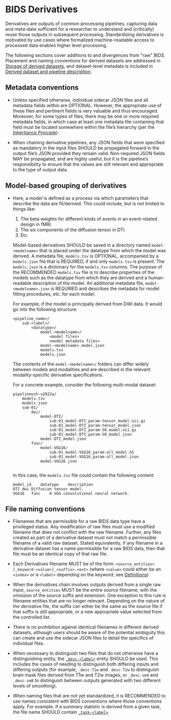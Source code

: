 # BIDS Derivatives

Derivatives are outputs of common processing pipelines, capturing data and
meta-data sufficient for a researcher to understand and (critically) reuse those
outputs in subsequent processing.
Standardizing derivatives is motivated by use cases where formalized
machine-readable access to processed data enables higher level processing.

The following sections cover additions to and divergences from "raw" BIDS.
Placement and naming conventions for derived datasets are addressed in
[Storage of derived datasets][storage], and dataset-level metadata is included
in [Derived dataset and pipeline description][derived-dataset-description].

## Metadata conventions

-   Unless specified otherwise, individual sidecar JSON files and all metadata
    fields within are OPTIONAL. However, the appropriate use of these files and
    pertinent fields is very valuable and thus encouraged. Moreover, for some
    types of files, there may be one or more required metadata fields, in which
    case at least one metadata file containing that field must be located
    somewhere within the file’s hierarchy (per the
    [Inheritance Principle](../common-principles.md#the-inheritance-principle)).

-   When chaining derivative pipelines, any JSON fields that were specified as
    mandatory in the input files SHOULD be propagated forward in the output
    file’s JSON provided they remain valid. Non-required JSON fields MAY be
    propagated, and are highly useful, but it is the pipeline’s responsibility
    to ensure that the values are still relevant and appropriate to the type of
    output data.

## Model-based grouping of derivatives

-  Here, a *model* is defined as a process via which parameters that describe
   the data are fit/derived. This could include, but is not limited to things
   like:

    1. The beta weights for different kinds of events in an event-related design
       in fMRI.
    1. The six components of the diffusion tensor in DTI.
    1. Etc.

   Model-based derivatives SHOULD be saved in a directory named
   `model-<modelname>` that is placed under the datatype from which the model
   was derived. A metadata file, `models.tsv` is OPTIONAL, accompanied by
   a `models.json` file that is REQUIRED, if and only `models.tsv` is present.
   The `models.json` is a dictionary for the `models.tsv` columns.
   The purpose of the RECOMMENDED `models.tsv` file is to describe properties of the models
   such as the datatype from which they are derived and a human-readable description of the
   model. An additional metadata file, `model-<modelname>.json` is REQUIRED and describes the metadata for model fitting procedures, etc. for each model.

   For example, if the model is principally derived from DWI data.
   It would go into the following structure:

    ```Text
    <pipeline_name>/
        sub-<label>/
            <datatype>/
                model-<modelname>/
                    <model files>
                    <model metadata files>
                model-<modelname>_model.json
                models.tsv
                models.json
    ```

    The contents of the `model-<modelname>/` folders can differ widely between models
    and modalities and are described in the relevant modality-specific derivative
    specifications.

    For a concrete example, consider the following multi-modal dataset:

    ```Text
    pipelineush-v2022a/
        models.tsv
        models.json
        sub-01/
            dwi/
                model-DTI/
                    sub-01_model-DTI_param-tensor_model.nii.gz
                    sub-01_model-DTI_param-tensor_model.json
                    sub-01_model-DTI_param-S0_model.nii.gz
                    sub-01_model-DTI_param-S0_model.json
                model-DTI_model.json
            func/
                model-VGG16/
                    sub-01_model-VGG16_param-all_model.h5
                    sub-01_model-VGG16_param-all_model.json
                model-VGG16.json


    ```
    In this case, the `models.tsv` file could contain the following content:

    ```Text
    model_id    datatype    description
    DTI	dwi Diffusion tensor model.
    VGG16	func    A VGG convolutional neural network.
    ```

## File naming conventions

-   Filenames that are permissible for a raw BIDS data type have a privileged
    status. Any modification of raw files must use a modified filename that does
    not conflict with the raw filename. Further, any files created as part of a
    derivative dataset must not match a permissible filename of a valid raw
    dataset. Stated equivalently, if any filename in a derivative dataset has a
    name permissible for a raw BIDS data, then that file must be an identical
    copy of that raw file.

-   Each Derivatives filename MUST be of the form:
    `<source_entities>[_keyword-<value>]_<suffix>.<ext>`
    (where `<value>` could either be an `<index>` or a `<label>` depending on
    the keyword; see [Definitions][definitions])

-   When the derivatives chain involves outputs derived from a single raw input,
    `source_entities` MUST be the entire source filename, with the omission of
    the source suffix and extension. One exception to this rule is filename
    entities that are no longer relevant. Depending on the nature of the
    derivative file, the suffix can either be the same as the source file if
    that suffix is still appropriate, or a new appropriate value selected from
    the controlled list.

-   There is no prohibition against identical filenames in different derived
    datasets, although users should be aware of the potential ambiguity this can
    create and use the sidecar JSON files to detail the specifics of individual
    files.

-   When necessary to distinguish two files that do not otherwise have a
    distinguishing entity, the [`_desc-<label>`](../appendices/entities.md#desc)
    entity SHOULD be used.
    This includes the cases of needing to distinguish both differing inputs and
    differing outputs (for example, `_desc-T1w` and `_desc-T2w` to distinguish
    brain mask files derived from T1w and T2w images;
    or `_desc-sm4` and `_desc-sm8` to distinguish between outputs generated with
    two different levels of smoothing).

-   When naming files that are not yet standardized, it is RECOMMENDED to use
    names consistent with BIDS conventions where those conventions apply.
    For example, if a summary statistic is derived from a given task, the file
    name SHOULD contain [`_task-<label>`](../appendices/entities.md#task).

<!-- Link Definitions -->

[definitions]: ../common-principles.md#definitions

[storage]: ../common-principles.md#storage-of-derived-datasets

[derived-dataset-description]: ../modality-agnostic-files.md#derived-dataset-and-pipeline-description
